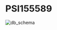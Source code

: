 # PSI155589
![db_schema](https://user-images.githubusercontent.com/58947082/144855254-bd801088-3d11-402c-8319-61448419a940.png)
